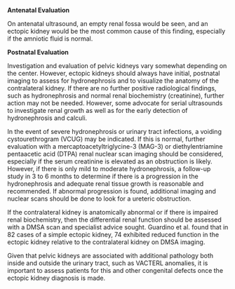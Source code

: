 **Antenatal Evaluation**

On antenatal ultrasound, an empty renal fossa would be seen, and an ectopic kidney would be the most common cause of this finding, especially if the amniotic fluid is normal.

**Postnatal Evaluation**

Investigation and evaluation of pelvic kidneys vary somewhat depending on the center. However, ectopic kidneys should always have initial, postnatal imaging to assess for hydronephrosis and to visualize the anatomy of the contralateral kidney. If there are no further positive radiological findings, such as hydronephrosis and normal renal biochemistry (creatinine), further action may not be needed. However, some advocate for serial ultrasounds to investigate renal growth as well as for the early detection of hydronephrosis and calculi.

In the event of severe hydronephrosis or urinary tract infections, a voiding cystourethrogram (VCUG) may be indicated. If this is normal, further evaluation with a mercaptoacetyltriglycine-3 (MAG-3) or diethylentriamine pentaacetic acid (DTPA) renal nuclear scan imaging should be considered, especially if the serum creatinine is elevated as an obstruction is likely. However, if there is only mild to moderate hydronephrosis, a follow-up study in 3 to 6 months to determine if there is a progression in the hydronephrosis and adequate renal tissue growth is reasonable and recommended. If abnormal progression is found, additional imaging and nuclear scans should be done to look for a ureteric obstruction.

If the contralateral kidney is anatomically abnormal or if there is impaired renal biochemistry, then the differential renal function should be assessed with a DMSA scan and specialist advice sought. Guardino et al. found that in 82 cases of a simple ectopic kidney, 74 exhibited reduced function in the ectopic kidney relative to the contralateral kidney on DMSA imaging.

Given that pelvic kidneys are associated with additional pathology both inside and outside the urinary tract, such as VACTERL anomalies, it is important to assess patients for this and other congenital defects once the ectopic kidney diagnosis is made.